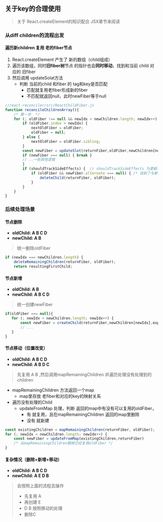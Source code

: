 ## 关于key的合理使用

> 关于 React.createElement的知识配合 JSX章节来阅读

### 从diff children的流程出发

#### 遍历新children  复用 老的fiber节点

1. React.createElement 产生了 新的数组（child组成）
2. 遍历该数组，同时**旧fiber树**节点 的指针也会**同时移动**，找到和当前 child 对应的 旧fiber
3. 然后调用 updateSolat方法
   - 判断 当前的child 和fiber 的 tag和key是否匹配
     - 匹配就复用老fiber形成新的fiber
     - 不匹配就返回null，此时newFiber等于null

```jsx
//react-reconciler/src/ReactChildFiber.js
function reconcileChildrenArray(){
    /* 第一步  */
    for (; oldFiber !== null && newIdx < newChildren.length; newIdx++) {  
        if (oldFiber.index > newIdx) {
            nextOldFiber = oldFiber;
            oldFiber = null;
        } else {
            nextOldFiber = oldFiber.sibling;
        }
        const newFiber = updateSlot(returnFiber,oldFiber,newChildren[newIdx],expirationTime,);
        if (newFiber === null) { break }
        // ..一些其他逻辑
        }  
        if (shouldTrackSideEffects) {  // shouldTrackSideEffects 为更新流程。
            if (oldFiber && newFiber.alternate === null) { /* 找到了与新节点对应的fiber，但是不能复用，那么直接删除老节点 */
                deleteChild(returnFiber, oldFiber);
            }
        }
    }
}
```

### 后续处理场景

#### 节点删除

- **oldChild: A B C D**
- **newChild: A B**

> 统一删除oldFiber

```js
if (newIdx === newChildren.length) {
    deleteRemainingChildren(returnFiber, oldFiber);
    return resultingFirstChild;
```

#### 节点新增

- **oldChild: A B**
- **newChild: A B C D**

> 统一创建newFiber

```js
if(oldFiber === null){
   for (; newIdx < newChildren.length; newIdx++) {
       const newFiber = createChild(returnFiber,newChildren[newIdx],expirationTime,)
       // ...
   }
}
```

#### 节点移动（位置改变）

- **oldChild: A B C D**
- **newChild: A B D C**

> 先复用 A B  ,然后调用mapRemainingChildren 并遍历处理没有处理到的children

- mapRemainingChildren 方法返回一个map
  - map里存放 老fiber和对应的key的映射关系
- 遍历没有处理的Child
  - updateFromMap 处理，判断 返回的map中有没有可以复用的oldFiber，
    - 有 就复用，且在mapRemainingChildren 返回的map里删除
    - 没有 就新建

```js
const existingChildren = mapRemainingChildren(returnFiber, oldFiber);
for (; newIdx < newChildren.length; newIdx++) {
    const newFiber = updateFromMap(existingChildren,returnFiber)
    /* 从mapRemainingChildren删掉已经复用oldFiber */
}
```

#### 复杂情况（删除+新增+移动）

- **oldChild: A B C D**
- **newChild: A E D B**

> 会按照上面的流程去操作
>
> - 先复用 A
> - 再创建 E
> - D B 按照移动的处理
> - 删除C